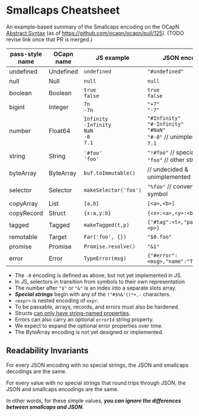 # Smallcaps Cheatsheet

An example-based summary of the Smallcaps encoding on the OCapN [Abstract Syntax](https://github.com/ocapn/ocapn/blob/28af626441da888c4a520309222e18266dd2f1f2/draft-specifications/Model.md) (as of https://github.com/ocapn/ocapn/pull/125). (TODO revise link once that PR is merged.)

| pass-style name  | OCapn name    | JS example            | JSON encoding        |
| -----------------|---------------|-----------------------|----------------------|
| undefined        | Undefined     | `undefined`           | `"#undefined"`       |
| null             | Null          | `null`                | `null`               |
| boolean          | Boolean       | `true`<br>`false`     | `true`<br>`false`    |
| bigint           | Integer       | `7n`<br>`-7n`         | `"+7"`<br>`"-7"`     |
| number           | Float64       | `Infinity`<br>`-Infinity`<br>`NaN`<br>`-0`<br>`7.1` | `"#Infinity"`<br>`"#-Infinity"`<br>`"#NaN"`<br>`"#-0"` // unimplemented<br>`7.1` |
| string           | String        | `'#foo'`<br>`'foo'`   | `"!#foo"` // special strings<br>`"foo"` // other strings |
| byteArray        | ByteArray     | `buf.toImmutable()`   | // undecided & unimplemented |
| selector         | Selector      | `makeSelector('foo')` | `"%foo"` // converting from symbol |
| copyArray        | List          | `[a,b]`               | `[<a>,<b>]`          |
| copyRecord       | Struct        | `{x:a,y:b}`           | `{<x>:<a>,<y>:<b>}`  |
| tagged           | Tagged        | `makeTagged(t,p)`     | `{"#tag":<t>,"payload":<p>}` |
| remotable        | Target        | `Far('foo', {})`      | `"$0.foo"`           |
| promise          | Promise       | `Promise.resolve()`   | `"&1"`               |
| error            | Error         | `TypeError(msg)`      | `{"#error":<msg>,"name":"TypeError"}` |

* The `-0` encoding is defined as above, but not yet implemented in JS.
* In JS, selectors in transition from symbols to their own representation
* The number after `"$"` or `"&"` is an index into a separate slots array.
* ***Special strings*** begin with any of the `!"#$%&'()*+,-` characters.
* `<expr>` is nested encoding of `expr`.
* To be passable, arrays, records, and errors must also be hardened.
* Structs [can only have string-named properties](https://github.com/endojs/endo/blob/master/packages/pass-style/doc/copyRecord-guarantees.md).
* Errors can also carry an optional `errorId` string property.
* We expect to expand the optional error properties over time.
* The ByteArray encoding is not yet designed or implemented.

## Readability Invariants

For every JSON encoding with no special strings, the JSON and smallcaps decodings are the same.

For every value with no special strings that round trips through JSON, the JSON and smallcaps encodings are the same.

In other words, for these simple values, ***you can ignore the differences between smallcaps and JSON***.
